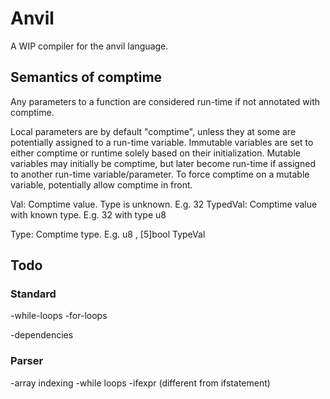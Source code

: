 # Anvil
A WIP compiler for the anvil language.

## Semantics of comptime

Any parameters to a function are considered run-time if not annotated with comptime.

Local parameters are by default "comptime", unless they at some are potentially assigned to a run-time variable.
Immutable variables are set to either comptime or runtime solely based on their initialization.
Mutable variables may initially be comptime, but later become run-time if assigned to another run-time variable/parameter.
To force comptime on a mutable variable, potentially allow comptime in front.

Val: Comptime value. Type is unknown. E.g. 32
TypedVal: Comptime value with known type. E.g. 32 with type u8

Type: Comptime type. E.g. u8 , [5]bool
TypeVal


## Todo
### Standard
-while-loops
-for-loops

-dependencies

### Parser
-array indexing
-while loops
-ifexpr (different from ifstatement)
